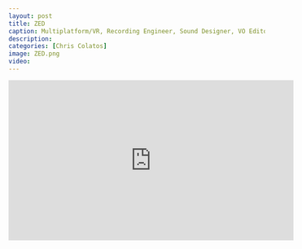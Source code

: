 ```yaml
---
layout: post
title: ZED
caption: Multiplatform/VR, Recording Engineer, Sound Designer, VO Editor, Dialog Processing / Mastering
description: 
categories: [Chris Colatos]
image: ZED.png
video:
---
```

<iframe width="560" height="315" src="https://www.youtube.com/embed/e7adYsbcPgE" title="YouTube video player" frameborder="0" allow="accelerometer; autoplay; clipboard-write; encrypted-media; gyroscope; picture-in-picture" allowfullscreen></iframe>
